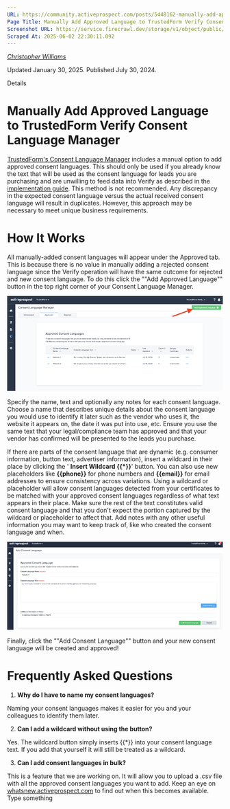 ```yaml
---
URL: https://community.activeprospect.com/posts/5448162-manually-add-approved-language-to-trustedform-verify-consent-language-manager
Page Title: Manually Add Approved Language to TrustedForm Verify Consent Language Manager
Screenshot URL: https://service.firecrawl.dev/storage/v1/object/public/media/screenshot-4e4b3502-daed-43ef-8e7a-c912f943b149.png
Scraped At: 2025-06-02 22:30:11.092
---
```



[_Christopher Williams_](https://community.activeprospect.com/memberships/7846678-christopher-williams)

Updated January 30, 2025. Published July 30, 2024.

Details

# Manually Add Approved Language to TrustedForm Verify Consent Language Manager

[TrustedForm's Consent Language Manager](https://community.activeprospect.com/posts/5474006-trustedform-consent-language-manager) includes a manual option to add approved consent languages. This should only be used if you already know the text that will be used as the consent language for leads you are purchasing and are unwilling to feed data into Verify as described in the [implementation guide](https://community.activeprospect.com/posts/5253900-trustedform-verify-implementation-guide). This method is not recommended. Any discrepancy in the expected consent language versus the actual received consent language will result in duplicates. However, this approach may be necessary to meet unique business requirements.

# How It Works

All manually-added consent languages will appear under the Approved tab. This is because there is no value in manually adding a rejected consent language since the Verify operation will have the same outcome for rejected and new consent language. To do this click the ""Add Approved Language"" button in the top right corner of your Consent Language Manager.

![](images/image-1.png)

Specify the name, text and optionally any notes for each consent language. Choose a name that describes unique details about the consent language you would use to identify it later such as the vendor who uses it, the website it appears on, the date it was put into use, etc. Ensure you use the same text that your legal/compliance team has approved and that your vendor has confirmed will be presented to the leads you purchase.

If there are parts of the consent language that are dynamic (e.g. consumer information, button text, advertiser information), insert a wildcard in their place by clicking the ' **Insert Wildcard {{\*}}**' button. You can also use new placeholders like **{{phone}}** for phone numbers and **{{email}}** for email addresses to ensure consistency across variations. Using a wildcard or placeholder will allow consent languages detected from your certificates to be matched with your approved consent languages regardless of what text appears in their place. Make sure the rest of the text constitutes valid consent language and that you don't expect the portion captured by the wildcard or placeholder to affect that. Add notes with any other useful information you may want to keep track of, like who created the consent language and when.

![](images/image-2.png)

Finally, click the ""Add Consent Language"" button and your new consent language will be created and approved!

# Frequently Asked Questions

1. **Why do I have to name my consent languages?**

Naming your consent languages makes it easier for you and your colleagues to identify them later.

2. **Can I add a wildcard without using the button?**

Yes. The wildcard button simply inserts {{\*}} into your consent language text. If you add that yourself it will still be treated as a wildcard.

3. **Can I add consent languages in bulk?**

This is a feature that we are working on. It will allow you to upload a .csv file with all the approved consent languages you want to add. Keep an eye on [whatsnew.activeprospect.com](https://whatsnew.activeprospect.com/) to find out when this becomes available.
Type something
